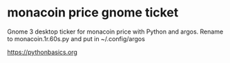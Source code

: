 # monacoin price gnome ticket 

Gnome 3 desktop ticker for monacoin price with Python and argos. Rename to monacoin.1r.60s.py and put in ~/.config/argos

https://pythonbasics.org
